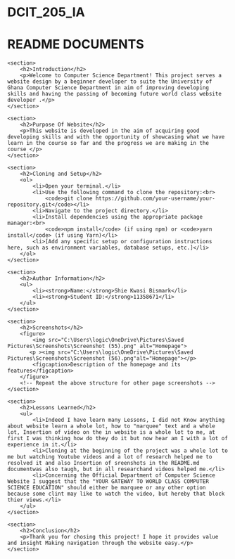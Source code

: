 # DCIT_205_IA
<!DOCTYPE html>
<html lang="en">

<head>
    <meta charset="UTF-8">
    <title>README Documents</title>
</head>

<body>
    <h1>README DOCUMENTS</h1>

    <section>
        <h2>Introduction</h2>
        <p>Welcome to Computer Science Department! This project serves a website design by a beginner developer to suite the University of Ghana Computer Science Department in aim of improving developing skills and having the passing of becoming future world class website developer .</p>
    </section>

    <section>
        <h2>Purpose Of Website</h2>
        <p>This website is developed in the aim of acquiring good developing skills and with the opportunity of showcasing what we have learn in the course so far and the progress we are making in the course </p>
    </section>

    <section>
        <h2>Cloning and Setup</h2>
        <ol>
            <li>Open your terminal.</li>
            <li>Use the following command to clone the repository:<br>
                <code>git clone https://github.com/your-username/your-repository.git</code></li>
            <li>Navigate to the project directory.</li>
            <li>Install dependencies using the appropriate package manager:<br>
                <code>npm install</code> (if using npm) or <code>yarn install</code> (if using Yarn)</li>
            <li>[Add any specific setup or configuration instructions here, such as environment variables, database setups, etc.]</li>
        </ol>
    </section>

    <section>
        <h2>Author Information</h2>
        <ul>
            <li><strong>Name:</strong>Shie Kwasi Bismark</li>
            <li><strong>Student ID:</strong>11358671</li>
        </ul>
    </section>

    <section>
        <h2>Screenshots</h2>
        <figure>
            <img src="C:\Users\logic\OneDrive\Pictures\Saved Pictures\Screenshots\Screenshot (55).png" alt="Homepage">
           <p ><img src="C:\Users\logic\OneDrive\Pictures\Saved Pictures\Screenshots\Screenshot (56).png"alt="Homepage"></p>
            <figcaption>Description of the homepage and its features</figcaption>
        </figure>
        <!-- Repeat the above structure for other page screenshots -->
    </section>

    <section>
        <h2>Lessons Learned</h2>
        <ul>
            <li>Indeed I have learn many Lessons, I did not Know anything about website learn a whole lot, how to "marquee" text and a whole lot, Insertion of video on the in website is a whole lot to me, at first I was thinking how do they do it but now hear am I with a lot of experience in it.</li>
            <li>Cloning at the beginning of the project was a whole lot to me but watching Youtube videos and a lot of research helped me to resolved it and also Insertion of sreenshots in the README.md documentwas also taugh, but in all researchand videos helped me.</li>
            <li>Concerning the Official Department of Computer Science Website I suggest that the "YOUR GATEWAY TO WORLD CLASS COMPUTER SCIENCE EDUCATION" should either be marquee or any other option because some clint may like to watch the video, but hereby that block thier views.</li>
        </ul>
    </section>

    <section>
        <h2>Conclusion</h2>
        <p>Thank you for chosing this project! I hope it provides value and insight Making navigation through the website easy.</p>
    </section>
</body>

</html>
